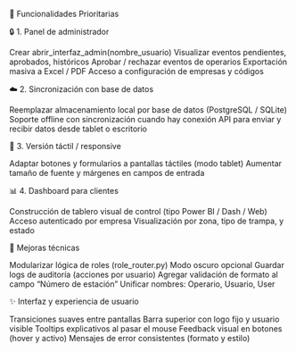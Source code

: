 🎯 Funcionalidades Prioritarias

🔒 1. Panel de administrador

 Crear abrir_interfaz_admin(nombre_usuario)
 Visualizar eventos pendientes, aprobados, históricos
 Aprobar / rechazar eventos de operarios
 Exportación masiva a Excel / PDF
 Acceso a configuración de empresas y códigos

☁️ 2. Sincronización con base de datos

 Reemplazar almacenamiento local por base de datos (PostgreSQL / SQLite)
 Soporte offline con sincronización cuando hay conexión
 API para enviar y recibir datos desde tablet o escritorio

📱 3. Versión táctil / responsive

 Adaptar botones y formularios a pantallas táctiles (modo tablet)
 Aumentar tamaño de fuente y márgenes en campos de entrada

📊 4. Dashboard para clientes

 Construcción de tablero visual de control (tipo Power BI / Dash / Web)
 Acceso autenticado por empresa
 Visualización por zona, tipo de trampa, y estado

🧪 Mejoras técnicas

 Modularizar lógica de roles (role_router.py)
 Modo oscuro opcional
 Guardar logs de auditoría (acciones por usuario)
 Agregar validación de formato al campo “Número de estación”
 Unificar nombres: Operario, Usuario, User

✨ Interfaz y experiencia de usuario

 Transiciones suaves entre pantallas
 Barra superior con logo fijo y usuario visible
 Tooltips explicativos al pasar el mouse
 Feedback visual en botones (hover y activo)
 Mensajes de error consistentes (formato y estilo)